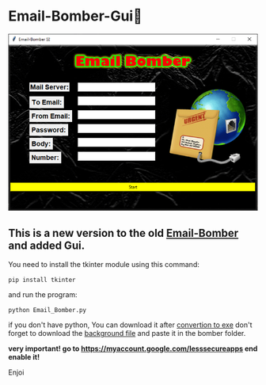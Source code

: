# Email-Bomber-Gui🤩

<p align="center"><img src="preview.png" alt="PREVIEW"></p>

## This is a new version to the old [Email-Bomber](https://github.com/Deleted-accounts/Email-Bomber/) and added Gui.

You need to install the tkinter module using this command:
```
pip install tkinter
```
and run the program:
```
python Email_Bomber.py
```
if you don't have python, You can download it after [convertion to exe](https://github.com/Deleted-accounts/Email-Bomber-Gui/blob/main/Email_Bomber-Gui.exe?raw=true)
don't forget to download the [background file](https://github.com/Deleted-accounts/Email-Bomber-Gui/blob/main/bg.gif) and paste it in the bomber folder.
 
**very important! go to https://myaccount.google.com/lesssecureapps end enable it!**

Enjoi
